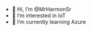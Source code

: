 - 👋 Hi, I’m @MrHarmonSr
- 👀 I’m interested in IoT
- 🌱 I’m currently learning Azure

<!---
MrHarmonSr/MrHarmonSr is a ✨ special ✨ repository because its `README.md` (this file) appears on your GitHub profile.
You can click the Preview link to take a look at your changes.
--->
